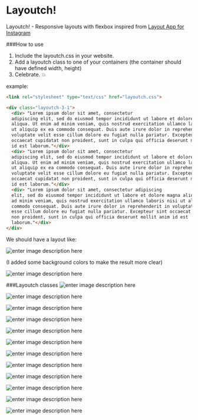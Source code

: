 # Layoutch!
Layoutch! - Responsive layouts with flexbox inspired from [Layout App for Instagram](https://itunes.apple.com/us/app/layout-from-instagram/id967351793?mt=8)

###How to use

1. Include the layoutch.css in your website.
2. Add a layoutch class to one of your containers (the container should have defined width, height)
3. Celebrate. :boom:

example:

```html
<link rel="stylesheet" type="text/css" href="layoutch.css">
```

```html
<div class="layoutch-3-1">     
  <div> "Lorem ipsum dolor sit amet, consectetur
  adipiscing elit, sed do eiusmod tempor incididunt ut labore et dolore magna
  aliqua. Ut enim ad minim veniam, quis nostrud exercitation ullamco laboris nisi
  ut aliquip ex ea commodo consequat. Duis aute irure dolor in reprehenderit in
  voluptate velit esse cillum dolore eu fugiat nulla pariatur. Excepteur sint
  occaecat cupidatat non proident, sunt in culpa qui officia deserunt mollit anim
  id est laborum."</div>         
  <div> "Lorem ipsum dolor sit amet, consectetur
  adipiscing elit, sed do eiusmod tempor incididunt ut labore et dolore magna
  aliqua. Ut enim ad minim veniam, quis nostrud exercitation ullamco laboris nisi
  ut aliquip ex ea commodo consequat. Duis aute irure dolor in reprehenderit in
  voluptate velit esse cillum dolore eu fugiat nulla pariatur. Excepteur sint
  occaecat cupidatat non proident, sunt in culpa qui officia deserunt mollit anim
  id est laborum."</div> 
  <div> "Lorem ipsum dolor sit amet, consectetur adipiscing
  elit, sed do eiusmod tempor incididunt ut labore et dolore magna aliqua. Ut enim
  ad minim veniam, quis nostrud exercitation ullamco laboris nisi ut aliquip ex ea
  commodo consequat. Duis aute irure dolor in reprehenderit in voluptate velit
  esse cillum dolore eu fugiat nulla pariatur. Excepteur sint occaecat cupidatat
  non proident, sunt in culpa qui officia deserunt mollit anim id est
  laborum."</div> 
</div>

```

We should have a layout like:

![enter image description here](http://s30.postimg.org/6z21ujkdt/layoutch_3_1.png)

(I added some background colors to make the result more clear)

![enter image description here](http://s18.postimg.org/w0f3hrbg9/example.png)

###Layoutch classes
![enter image description here](http://s9.postimg.org/jo7xbnvpr/image.png)

![enter image description here](http://s9.postimg.org/6lcase5hr/image.png)

![enter image description here](http://s9.postimg.org/4i1vkq5ov/image.png)

![enter image description here](http://s9.postimg.org/6nw6f895b/image.png)

![enter image description here](http://s9.postimg.org/5mvxq3s5r/image.png)

![enter image description here](http://s9.postimg.org/7sq8klvm7/image.png)

![enter image description here](http://s9.postimg.org/bccohbrrj/image.png)

![enter image description here](http://s9.postimg.org/cso6zguof/image.png)

![enter image description here](http://s9.postimg.org/5qq9d9r2n/image.png)

![enter image description here](http://s9.postimg.org/qq6d4rsr3/image.png)

![enter image description here](http://s9.postimg.org/hjo2hhnin/image.png)

![enter image description here](http://s9.postimg.org/4pq0o5a33/image.png)
